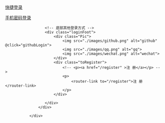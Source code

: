   <div class="bgRight" >
                   <!-- 登录框 -->
                   <div class="loginForm">
                      <!-- 头部区域 -->
                      <div class="loginTop">
                          <p class="quick " ><a href="javascript:;" @click="checkLogin(0)
                          ">快捷登录</a></p>
                          <p class="log "><a href="javascript:;" @click="checkLogin(1)">手机密码登录</a></p>
                      </div>
                    <Pass v-if="count===1"></Pass>
                    <Quick v-else></Quick>
                    
                 
                      <!-- 底部其他登录方式 -->
                      <div class="loginFoot">
                          <div class="Pic">
                              <img src="./images/github.png" alt="github" @click="githubLogin">
                              <img src="./images/qq.png" alt="qq">
                              <img src="./images/wechat.png" alt="wechat">
                          </div>
                          <div class="toRegister">
                              <!-- <p><a href="/register" >注 册</a></p> -->
                              <p>
                                  <router-link to="/register">注 册</router-link>
                              </p>
                          </div>
                         
                      </div>
                   </div>

               </div>